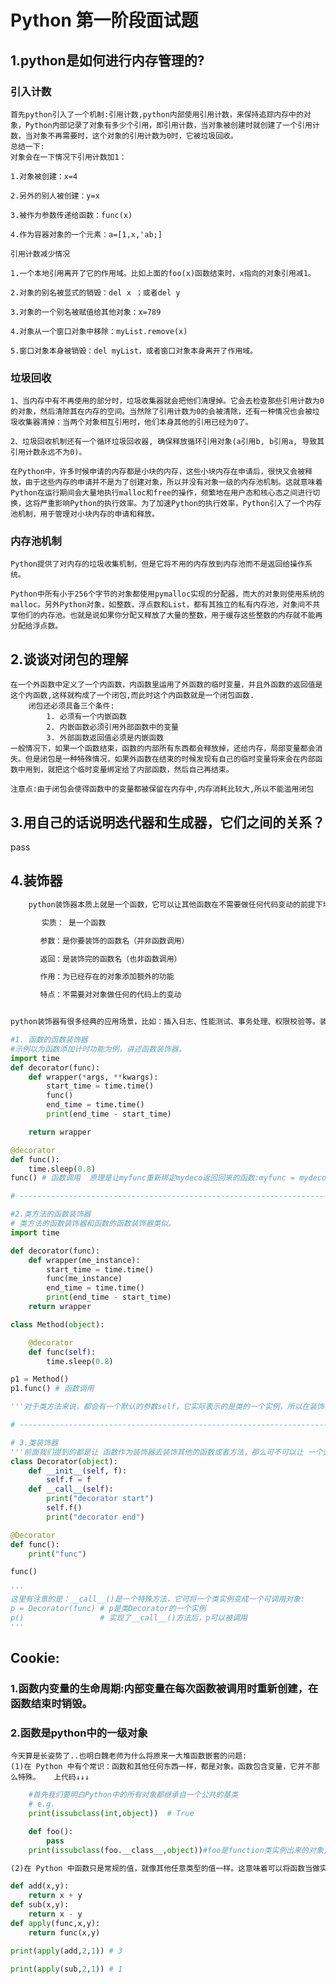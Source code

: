 # Python 第一阶段面试题


## 1.python是如何进行内存管理的?
###  引入计数
    首先python引入了一个机制:引用计数,python内部使用引用计数，来保持追踪内存中的对象，Python内部记录了对象有多少个引用，即引用计数，当对象被创建时就创建了一个引用计数，当对象不再需要时，这个对象的引用计数为0时，它被垃圾回收。
    总结一下:
    对象会在一下情况下引用计数加1：

    1.对象被创建：x=4

    2.另外的别人被创建：y=x

    3.被作为参数传递给函数：func(x)

    4.作为容器对象的一个元素：a=[1,x,'ab;]

    引用计数减少情况

    1.一个本地引用离开了它的作用域。比如上面的foo(x)函数结束时，x指向的对象引用减1。

    2.对象的别名被显式的销毁：del x ；或者del y

    3.对象的一个别名被赋值给其他对象：x=789

    4.对象从一个窗口对象中移除：myList.remove(x)

    5.窗口对象本身被销毁：del myList，或者窗口对象本身离开了作用域。

### 垃圾回收
    1、当内存中有不再使用的部分时，垃圾收集器就会把他们清理掉。它会去检查那些引用计数为0的对象，然后清除其在内存的空间。当然除了引用计数为0的会被清除，还有一种情况也会被垃圾收集器清掉：当两个对象相互引用时，他们本身其他的引用已经为0了。

    2、垃圾回收机制还有一个循环垃圾回收器, 确保释放循环引用对象(a引用b, b引用a, 导致其引用计数永远不为0)。

    在Python中，许多时候申请的内存都是小块的内存，这些小块内存在申请后，很快又会被释放，由于这些内存的申请并不是为了创建对象，所以并没有对象一级的内存池机制。这就意味着Python在运行期间会大量地执行malloc和free的操作，频繁地在用户态和核心态之间进行切换，这将严重影响Python的执行效率。为了加速Python的执行效率，Python引入了一个内存池机制，用于管理对小块内存的申请和释放。

### 内存池机制
    Python提供了对内存的垃圾收集机制，但是它将不用的内存放到内存池而不是返回给操作系统。

    Python中所有小于256个字节的对象都使用pymalloc实现的分配器，而大的对象则使用系统的 malloc。另外Python对象，如整数，浮点数和List，都有其独立的私有内存池，对象间不共享他们的内存池。也就是说如果你分配又释放了大量的整数，用于缓存这些整数的内存就不能再分配给浮点数。

## 2.谈谈对闭包的理解
    在一个外函数中定义了一个内函数，内函数里运用了外函数的临时变量，并且外函数的返回值是这个内函数,这样就构成了一个闭包,而此时这个内函数就是一个闭包函数.
        闭包还必须具备三个条件:
            1. 必须有一个内嵌函数 
            2. 内嵌函数必须引用外部函数中的变量
            3. 外部函数返回值必须是内嵌函数
    一般情况下，如果一个函数结束，函数的内部所有东西都会释放掉，还给内存，局部变量都会消失。但是闭包是一种特殊情况，如果外函数在结束的时候发现有自己的临时变量将来会在内部函数中用到，就把这个临时变量绑定给了内部函数，然后自己再结束。

    注意点:由于闭包会使得函数中的变量都被保留在内存中,内存消耗比较大,所以不能滥用闭包

## 3.用自己的话说明迭代器和生成器，它们之间的关系？
pass

## 4.装饰器
```txt
    python装饰器本质上就是一个函数，它可以让其他函数在不需要做任何代码变动的前提下增加额外的功能，装饰器的返回值也是一个函数对象.装饰器函数的外部函数传入我要装饰的函数名字，返回经过修饰后函数的名字；内层函数（闭包）负责修饰被修饰函数。从上面这段描述中我们需要记住装饰器的几点属性，以便后面能更好的理解：

       实质： 是一个函数

　　　　参数：是你要装饰的函数名（并非函数调用）

　　　　返回：是装饰完的函数名（也非函数调用）

　　　　作用：为已经存在的对象添加额外的功能

　　　　特点：不需要对对象做任何的代码上的变动


python装饰器有很多经典的应用场景，比如：插入日志、性能测试、事务处理、权限校验等。装饰器是解决这类问题的绝佳设计。并且从引入中的列子中我们也可以归纳出：装饰器最大的作用就是对于我们已经写好的程序，我们可以抽离出一些雷同的代码组建多个特定功能的装饰器，这样我们就可以针对不同的需求去使用特定的装饰器，这时因为源码去除了大量泛化的内容而使得源码具有更加清晰的逻辑。
```
```py
#1. 函数的函数装饰器
#示例以为函数添加计时功能为例，讲述函数装饰器。
import time
def decorator(func):
    def wrapper(*args, **kwargs):
        start_time = time.time()
        func()
        end_time = time.time()
        print(end_time - start_time)

    return wrapper

@decorator 
def func():
    time.sleep(0.8)
func() # 函数调用  原理是让myfunc重新绑定mydeco返回回来的函数:myfunc = mydeco(myfunc)

# -------------------------------------------------------------------------------

#2.类方法的函数装饰器
# 类方法的函数装饰器和函数的函数装饰器类似。
import time

def decorator(func):
    def wrapper(me_instance):
        start_time = time.time()
        func(me_instance)
        end_time = time.time()
        print(end_time - start_time)
    return wrapper

class Method(object):

    @decorator 
    def func(self):
        time.sleep(0.8)

p1 = Method()
p1.func() # 函数调用

'''对于类方法来说，都会有一个默认的参数self，它实际表示的是类的一个实例，所以在装饰器的内部函数wrapper也要传入一个参数 - me_instance就表示将类的实例p1传给wrapper，其他的用法都和函数装饰器相同。'''

# -------------------------------------------------------------------------------

# 3.类装饰器
'''前面我们提到的都是让 函数作为装饰器去装饰其他的函数或者方法，那么可不可以让 一个类发挥装饰器的作用呢？答案肯定是可以的，一切皆对象嚒，函数和类本质没有什么不一样。类的装饰器是什么样子的呢？'''
class Decorator(object):
    def __init__(self, f):
        self.f = f
    def __call__(self):
        print("decorator start")
        self.f()
        print("decorator end")

@Decorator
def func():
    print("func")

func()

'''
这里有注意的是：__call__()是一个特殊方法，它可将一个类实例变成一个可调用对象:
p = Decorator(func) # p是类Decorator的一个实例
p()                 # 实现了__call__()方法后，p可以被调用
'''

```







## Cookie:
### 1.函数内变量的生命周期:内部变量在每次函数被调用时重新创建，在函数结束时销毁。
### 2.函数是python中的一级对象
```plaintext
今天算是长姿势了..也明白魏老师为什么将原来一大堆函数嵌套的问题:
(1)在 Python 中有个常识：函数和其他任何东西一样，都是对象。函数包含变量，它并不那么特殊。   上代码↓↓↓
```
```py
    #首先我们要明白Python中的所有对象都继承自一个公共的基类
    # e.g.
    print(issubclass(int,object))  # True

    def foo():
        pass
    print(issubclass(foo.__class__,object))#foo是function类实例出来的对象,结果是True
```
```txt
(2)在 Python 中函数只是常规的值，就像其他任意类型的值一样。这意味着可以将函数当做实参传递给函数，或者在函数中将函数作为返回值返回
```
```py
def add(x,y):
	return x + y
def sub(x,y):
	return x - y
def apply(func,x,y):
	return func(x,y)

print(apply(add,2,1)) # 3

print(apply(sub,2,1)) # 1
```

    
    




